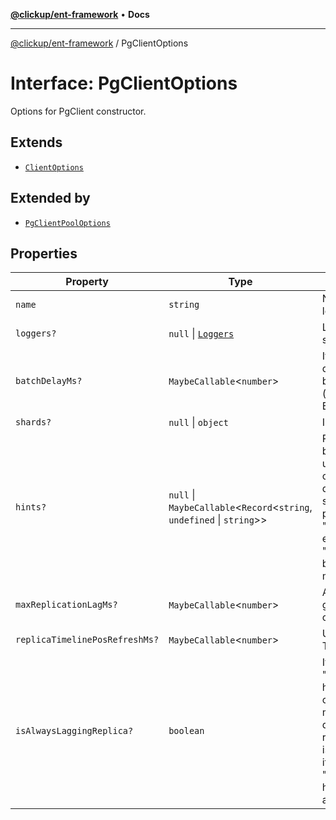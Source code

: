 [**@clickup/ent-framework**](../README.md) • **Docs**

***

[@clickup/ent-framework](../globals.md) / PgClientOptions

# Interface: PgClientOptions

Options for PgClient constructor.

## Extends

- [`ClientOptions`](ClientOptions.md)

## Extended by

- [`PgClientPoolOptions`](PgClientPoolOptions.md)

## Properties

| Property | Type | Description |
| ------ | ------ | ------ |
| `name` | `string` | Name of the Client; used for logging. |
| `loggers?` | `null` \| [`Loggers`](Loggers.md) | Loggers to be called at different stages. |
| `batchDelayMs?` | `MaybeCallable`\<`number`\> | If passed, there will be an artificial queries accumulation delay while batching the requests. Default is 0 (turned off). Passed to Batcher#batchDelayMs. |
| `shards?` | `null` \| `object` | Info on how to discover the shards. |
| `hints?` | `null` \| `MaybeCallable`\<`Record`\<`string`, `undefined` \| `string`\>\> | PG "SET key=value" hints to run before each query. Often times we use it to pass statement_timeout option since e.g. PGBouncer doesn't support per-connection statement timeout in transaction pooling mode: it throws "unsupported startup parameter" error. I.e. we may want to emit "SET statement_timeout TO ..." before each query in multi-query mode. |
| `maxReplicationLagMs?` | `MaybeCallable`\<`number`\> | After how many milliseconds we give up waiting for the replica to catch up with the master. |
| `replicaTimelinePosRefreshMs?` | `MaybeCallable`\<`number`\> | Up to how often we call TimelineManager#triggerRefresh(). |
| `isAlwaysLaggingReplica?` | `boolean` | If true, this Client pretends to be an "always lagging" replica. It is helpful while testing replication lag code (typically done by just manually creating a copy of the database and declaring it as a replica, and then setting isAlwaysLaggingReplica=true for it). For such cases, we treat such "replica" as always lagging, i.e. having pos=0 which is less than any known master's pos. |
